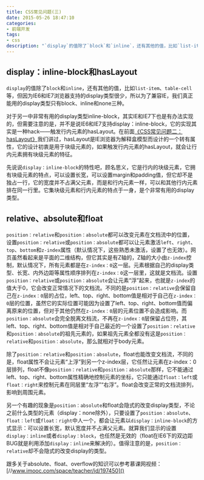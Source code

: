 ```yaml
---
title: CSS常见问题(三)
date: 2015-05-26 18:47:10
categories:
- 前端开发
tags:
- css
description: "`display`的值除了`block`和`inline`，还有其他的值，比如`list-item`、`table-cell`等，但因为IE6和IE7浏览器支持的display类型很少，所以为了兼容IE，我们真正能用的display类型只有block、inline和none三种。"
---
```


## display：inline-block和hasLayout

`display`的值除了`block`和`inline`，还有其他的值，比如`list-item`、`table-cell`等，但因为IE6和IE7浏览器支持的display类型很少，所以为了兼容IE，我们真正能用的display类型只有block、inline和none三种。

对于另一中非常有用的display类型inline-block，其实IE和IE7下也是有办法实现的，但需要注意的是，并不是说IE6和IE7支持display：inline-block，它的实现其实是一种hack——触发行内元素的hasLayout。在前面[《CSS常见问题二：hasLayout》](//www.jianshu.com/p/35ec4d7200f9)我们讲过，hasLayout是IE浏览器为解释盒模型而设计的一个转有属性，它的设计初衷是用于块级元素的，如果触发行内元素的hasLayout，就会让行内元素拥有块级元素的特征。

先说说`display：inline-block`的特性吧，顾名思义，它是行内的块级元素，它拥有块级元素的特点，可以设置长宽，可以设置margin和padding值，但它却不是独占一行，它的宽度并不占满父元素，而是和行内元素一样，可以和其他行内元素排在同一行里。它集块级元素和行内元素的特点于一身，是个非常有用的display类型。

## relative、absolute和float

`position：relative`和`position：absolute`都可以改变元素在文档流中的位置，设置`position：relative`或`position：absolute`都可以让元素激活`left`、`right`、`top`、`bottom`和`z-index`属性（默认情况下，这些熟悉未激活，设置了也无效）。网页虽然看起来是平面的二维结构，但它其实是有Z轴的，Z轴的大小由`z-index`控制，默认情况下，所有元素都是在`z-index：0`这一层。元素根据自己的display类型、长宽、内外边距等属性顺序排列在`z-index：0`这一层里，这就是文档流。设置`position：relative`或`position：absolute`会让元素“浮”起来，也就是`z-index`的值大于0，它会改变正常情况下的文档流。不同的是`position：relative`会保留自己在`z-index：0`层的占位，left、top、right、bottom值是相对于自己在`z-index：0`层的位置，虽然它的实际位置可能因为设置了left、top、right、bottom值而偏离原来的位置，但对于其他仍然在`z-index：0`层的元素位置不会造成影响。而`position：absolute`会完全脱离文档流，不再在`z-index：0`层保留占位符，其left、top、right、bottom值是相对于自己最近的一个设置了`position：relative`和`position：absolute`的祖先元素的，如果祖先元素全都没有这是`position：relative`和`position：absolute`，那么就相对于body元素。

除了`position：relative`和`position：absolute`，float也能改变文档流，不同的是，float属性不会让元素“上浮”到另一个z-index层，它任然让元素在z-index：0层排列，float不像`position：relative`和`position：absolute`那样，它不能通过left、top、right、bottom属性精确地控制元素的坐标，它只能通过`float：left`或`float：right`来控制元素在同层里“左浮”“右浮”。float会改变正常的文档流排列，影响到周围元素。

另一个有趣的现象是`position：absolute`和float会隐式的改变display类型，不论之前什么类型的元素（display：none除外），只要设置了`position：absolute`、`float：left`或`float：right`中人一个，都会让元素以`display：inline-block`的方式显示：可以设置长宽，默认宽度并不占满父元素。就算我们显示的设置`display：inline`或者`display：block`，也任然是无效的（float在IE6下的双边距BUG就是利用添加`display：inline`来解决的）。值得注意的是，`position：relative`却不会隐式的改变display的类型。

跟多关于absolute、float、overflow的知识可以参考慕课网视频：[//www.imooc.com/space/teacher/id/197450]()